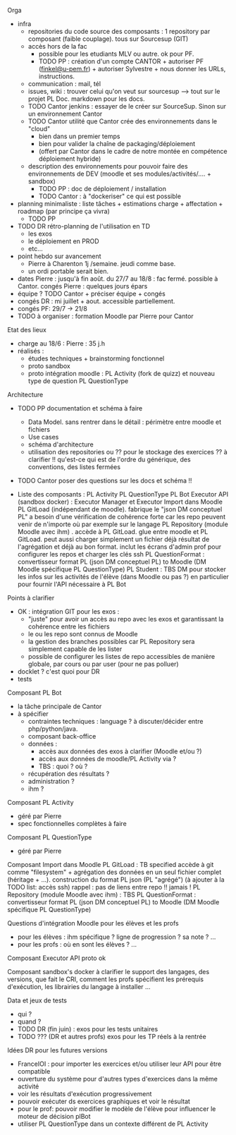 
Orga
- infra
    - repositories du code source des composants : 1 repository par composant (faible couplage). tous sur Sourcesup (GIT)
    - accès hors de la fac
        - possible pour les etudiants MLV ou autre. ok pour PF.
        - TODO PP : création d'un compte CANTOR + autoriser PF (finkel@u-pem.fr) + autoriser Sylvestre  + nous donner les URLs, instructions.
    - communication : mail, tél
    - issues, wiki : trouver celui qu'on veut sur sourcesup
            --> tout sur le projet PL Doc. markdown pour les docs.
    - TODO Cantor jenkins : essayer de le créer sur SourceSup. Sinon sur un environnement Cantor
    - TODO Cantor utilité que Cantor crée des environnements dans le "cloud"
        - bien dans un premier temps
        - bien pour valider la chaîne de packaging/déploiement
        - (offert par Cantor dans le cadre de notre montée en compétence déploiement hybride)
    - description des environnements pour pouvoir faire des environnements de DEV (moodle et ses modules/activités/.... + sandbox)
        - TODO PP : doc de déploiement / installation
        - TODO Cantor : à "dockeriser" ce qui est possible
- planning minimaliste : liste tâches + estimations charge + affectation + roadmap (par principe ça vivra)
    - TODO PP
- TODO DR rétro-planning de l'utilisation en TD
    - les exos
    - le déploiement en PROD
    - etc...
- point hebdo sur avancement
    - Pierre à Charenton 1j /semaine. jeudi comme base.
    - un ordi portable serait bien.
- dates Pierre : jusqu'à fin août. du 27/7 au 18/8 : fac fermé. possible à Cantor. congés Pierre : quelques jours épars
- équipe ?
    TODO Cantor + préciser équipe + congés
- congés DR : mi juillet + aout. accessible partiellement.
- congés PF: 29/7 -> 21/8
- TODO à organiser : formation Moodle par Pierre pour Cantor

Etat des lieux
- charge au 18/6 : Pierre : 35 j.h
- réalisés :
    - études techniques + brainstorming fonctionnel
    - proto sandbox
    - proto intégration moodle : PL Activity (fork de quizz) et nouveau type de question PL QuestionType

Architecture
- TODO PP documentation et schéma à faire
    - Data Model. sans rentrer dans le détail : périmètre entre moodle et fichiers
    - Use cases
    - schéma d'architecture
    - utilisation des repositories ou ?? pour le stockage des exercices
    ?? à clarifier !! qu'est-ce qui est de l'ordre du générique, des conventions, des listes fermées
- TODO Cantor  poser des questions sur les docs et schéma !!

- Liste des composants :
    PL Activity
        PL QuestionType
    PL Bot
    Executor API (sandbox docker) : Executor Manager et Executor
    Import dans Moodle
        PL GitLoad (indépendant de moodle). fabrique le "json DM conceptuel PL"
            a besoin d'une vérification de cohérence forte car les repo peuvent venir de n'importe où
            par exemple sur le langage
        PL Repository (module Moodle avec ihm) . accède à PL GitLoad. glue entre moodle et PL GitLoad. peut aussi charger simplement un fichier déjà résultat de l'agrégation et déjà au bon format.
            inclut les écrans d'admin prof pour configurer les repos et charger les clés ssh
        PL QuestionFormat : convertisseur format PL (json DM conceptuel PL) to Moodle (DM Moodle spécifique PL QuestionType)
    PL Student : TBS
        DM pour stocker les infos sur les activités de l'élève (dans Moodle ou pas ?)
        en particulier pour fournir l'API nécessaire à PL Bot

Points à clarifier
- OK : intégration GIT pour les exos :
    - "juste" pour avoir un accès au repo avec les exos et garantissant la cohérence entre les fichiers
    - le ou les repo sont connus de Moodle
    - la gestion des branches possibles car PL Repository sera simplement capable de les lister
    - possible de configurer les listes de repo accessibles de manière globale, par cours ou par user (pour ne pas polluer)
- docklet ? c'est quoi pour DR
- tests

Composant PL Bot
- la tâche principale de Cantor
- à spécifier
    - contraintes techniques : language ? à discuter/décider entre php/python/java.
    - composant back-office
    - données :
        - accès aux données des exos à clarifier (Moodle et/ou ?)
        - accès aux données de moodle/PL Activity via ?
        - TBS : quoi ? où ?
    - récupération des résultats ?
    - administration ?
    - ihm ?

Composant PL Activity
- géré par Pierre
- spec fonctionnelles complètes à faire

Composant PL QuestionType
- géré par Pierre

Composant Import dans Moodle
        PL GitLoad : TB specified
            accède à git comme "filesystem" + agrégation des données en un seul fichier complet (héritage + ...).
            construction du format PL json (PL "agrégé")
            (à ajouter à la TODO list: accès ssh)
            rappel : pas de liens entre repo !! jamais !
        PL Repository (module Moodle avec ihm) : TBS
        PL QuestionFormat : convertisseur format PL (json DM conceptuel PL) to Moodle (DM Moodle spécifique PL QuestionType)

Questions d'intégration Moodle pour les élèves et les profs
- pour les élèves : ihm spécifique ? ligne de progression ? sa note ? ...
- pour les profs : où en sont les élèves ? ...

Composant Executor API
proto ok

Composant sandbox's docker
à clarifier le support des langages, des versions, que fait le CRI, comment les profs spécifient les prérequis d'exécution, les librairies du langage à installer ...

Data et jeux de tests
- qui  ?
- quand ?
- TODO DR (fin juin) : exos pour les tests unitaires
- TODO ??? (DR et autres profs) exos pour les TP réels à la rentrée

Idées DR pour les futures versions
- FranceIOI : pour importer les exercices et/ou utiliser leur API pour être compatible
- ouverture du système pour d'autres types d'exercices dans la même activité
- voir les résultats d'exécution progressivement
- pouvoir exécuter ds exercices graphiques et voir le résultat
- pour le prof: pouvoir modifier le modèle de l'élève pour influencer le moteur de décision plBot
- utiliser PL QuestionType dans un contexte différent de PL Activity



